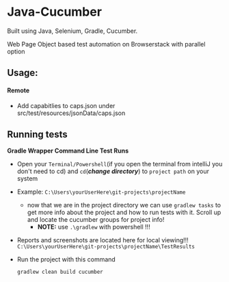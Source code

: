 Java-Cucumber
======
Built using Java, Selenium, Gradle, Cucumber.

Web Page Object based test automation on Browserstack with parallel option

    
Usage:
---

#### **Remote**
- Add capabitlies to caps.json under src/test/resources/jsonData/caps.json

**Running tests**
----  
**Gradle Wrapper Command Line Test Runs** 
- Open your `Terminal/Powershell`(if you open the terminal from intelliJ you don't need to cd) and `cd`(_**change directory**_) to `project path` on your system
- Example: `C:\Users\yourUserHere\git-projects\projectName`
    - now that we are in the project directory we can use `gradlew tasks` to get more info about the project and how to run tests with it. Scroll up and locate the cucumber groups for project info!  
        - **NOTE:** use `.\gradlew` with powershell !!!
        
- Reports and screenshots are located here for local viewing!!! ```C:\Users\yourUserHere\git-projects\projectName\TestResults```
            
- Run the project with this command

    ```
    gradlew clean build cucumber
    ```   
 


